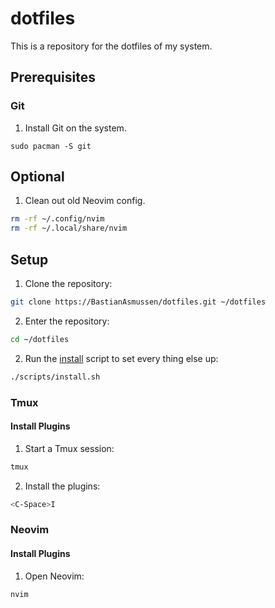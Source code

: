 # dotfiles

This is a repository for the dotfiles of my system.

## Prerequisites

### Git

1. Install Git on the system.
```
sudo pacman -S git
```

## Optional

1. Clean out old Neovim config.
```sh
rm -rf ~/.config/nvim
rm -rf ~/.local/share/nvim
```

## Setup

1. Clone the repository:
```sh
git clone https://BastianAsmussen/dotfiles.git ~/dotfiles
```

2. Enter the repository:
```sh
cd ~/dotfiles
```

2. Run the [install](scripts/install.sh) script to set every thing else up:
```sh
./scripts/install.sh
```

### Tmux

#### Install Plugins

1. Start a Tmux session:
```sh
tmux
```

2. Install the plugins:
```sh
<C-Space>I
```

### Neovim

#### Install Plugins

1. Open Neovim:
```sh
nvim
```

